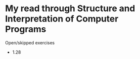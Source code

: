 My read through Structure and Interpretation of Computer Programs
=================================================================

Open/skipped exercises
 - 1.28
